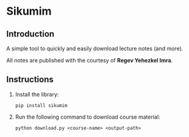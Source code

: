 # Sikumim

## Introduction
A simple tool to quickly and easily download lecture notes (and more).

All notes are published with the courtesy of **Regev Yehezkel Imra**.

##  Instructions
1. Install the library:
    ```
    pip install sikumim
    ```
2. Run the following command to download course material:
    ```
    python download.py <course-name> <output-path>
    ```
   
